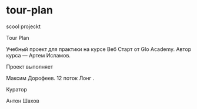 # tour-plan

scool projeckt

Tour Plan

Учебный проект для практики на курсе Веб Старт от Glo Academy. Автор курса — Артем Исламов.

Проект выполняет

Максим Дорофеев. 12 поток Лонг .

Куратор

Антон Шахов

